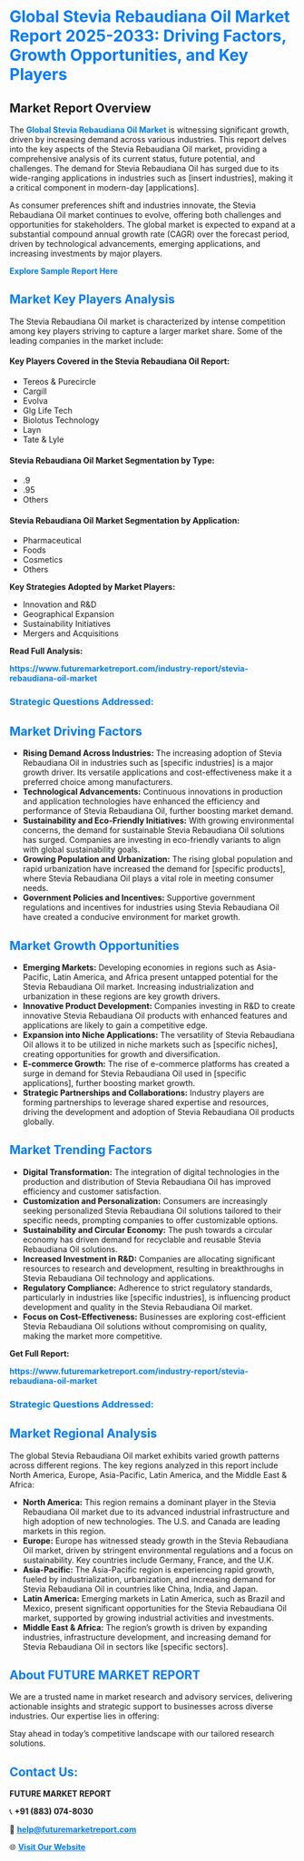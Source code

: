 <h1 style="color: #007BFF;">Global Stevia Rebaudiana Oil Market Report 2025-2033: Driving Factors, Growth Opportunities, and Key Players</h1>

<section id="overview">
<h2>Market Report Overview</h2>
<p>The <a href="https://www.futuremarketreport.com/industry-report/stevia-rebaudiana-oil-market" style="color: #007BFF; text-decoration: none;"><strong>Global Stevia Rebaudiana Oil Market</strong></a> is witnessing significant growth, driven by increasing demand across various industries. This report delves into the key aspects of the Stevia Rebaudiana Oil market, providing a comprehensive analysis of its current status, future potential, and challenges. The demand for Stevia Rebaudiana Oil has surged due to its wide-ranging applications in industries such as [insert industries], making it a critical component in modern-day [applications].</p>
<p>As consumer preferences shift and industries innovate, the Stevia Rebaudiana Oil market continues to evolve, offering both challenges and opportunities for stakeholders. The global market is expected to expand at a substantial compound annual growth rate (CAGR) over the forecast period, driven by technological advancements, emerging applications, and increasing investments by major players.</p>
</section>

<section id="overview">
<p><a href="https://www.futuremarketreport.com/request-sample/reportId=30988" style="color: #007BFF; text-decoration: none;"><strong>Explore Sample Report Here</strong></a></p>
</section>

<section id="key-players">
<h2 style="color: #007BFF;">Market Key Players Analysis</h2>
<p>The Stevia Rebaudiana Oil market is characterized by intense competition among key players striving to capture a larger market share. Some of the leading companies in the market include:</p>
<h4>Key Players Covered in the Stevia Rebaudiana Oil Report:</h4>
<ul><li>Tereos &amp; Purecircle</li><li>Cargill</li><li>Evolva</li><li>Glg Life Tech</li><li>Biolotus Technology</li><li>Layn</li><li>Tate &amp; Lyle</li></ul>
<h4>Stevia Rebaudiana Oil Market Segmentation by Type:</h4>
<ul><li>.9</li><li>.95</li><li>Others</li></ul>

<h4>Stevia Rebaudiana Oil Market Segmentation by Application:</h4>
<ul><li>Pharmaceutical</li><li>Foods</li><li>Cosmetics</li><li>Others</li></ul>
<p><strong>Key Strategies Adopted by Market Players:</strong></p>
<ul>
<li>Innovation and R&D</li>
<li>Geographical Expansion</li>
<li>Sustainability Initiatives</li>
<li>Mergers and Acquisitions</li>
</ul>
</section>

<section>
<p><strong>Read Full Analysis: </strong></p><a href="https://www.futuremarketreport.com/industry-report/stevia-rebaudiana-oil-market" style="color: #007BFF; text-decoration: none;"><strong>https://www.futuremarketreport.com/industry-report/stevia-rebaudiana-oil-market</strong></a>
<h3 style="color: #007BFF;">Strategic Questions Addressed:</h3>
</section>

<section id="driving-factors">
<h2 style="color: #007BFF;">Market Driving Factors</h2>
<ul>
<li><strong>Rising Demand Across Industries:</strong> The increasing adoption of Stevia Rebaudiana Oil in industries such as [specific industries] is a major growth driver. Its versatile applications and cost-effectiveness make it a preferred choice among manufacturers.</li>
<li><strong>Technological Advancements:</strong> Continuous innovations in production and application technologies have enhanced the efficiency and performance of Stevia Rebaudiana Oil, further boosting market demand.</li>
<li><strong>Sustainability and Eco-Friendly Initiatives:</strong> With growing environmental concerns, the demand for sustainable Stevia Rebaudiana Oil solutions has surged. Companies are investing in eco-friendly variants to align with global sustainability goals.</li>
<li><strong>Growing Population and Urbanization:</strong> The rising global population and rapid urbanization have increased the demand for [specific products], where Stevia Rebaudiana Oil plays a vital role in meeting consumer needs.</li>
<li><strong>Government Policies and Incentives:</strong> Supportive government regulations and incentives for industries using Stevia Rebaudiana Oil have created a conducive environment for market growth.</li>
</ul>
</section>

<section id="growth-opportunities">
<h2 style="color: #007BFF;">Market Growth Opportunities</h2>
<ul>
<li><strong>Emerging Markets:</strong> Developing economies in regions such as Asia-Pacific, Latin America, and Africa present untapped potential for the Stevia Rebaudiana Oil market. Increasing industrialization and urbanization in these regions are key growth drivers.</li>
<li><strong>Innovative Product Development:</strong> Companies investing in R&D to create innovative Stevia Rebaudiana Oil products with enhanced features and applications are likely to gain a competitive edge.</li>
<li><strong>Expansion into Niche Applications:</strong> The versatility of Stevia Rebaudiana Oil allows it to be utilized in niche markets such as [specific niches], creating opportunities for growth and diversification.</li>
<li><strong>E-commerce Growth:</strong> The rise of e-commerce platforms has created a surge in demand for Stevia Rebaudiana Oil used in [specific applications], further boosting market growth.</li>
<li><strong>Strategic Partnerships and Collaborations:</strong> Industry players are forming partnerships to leverage shared expertise and resources, driving the development and adoption of Stevia Rebaudiana Oil products globally.</li>
</ul>
</section>

<section id="trending-factors">
<h2 style="color: #007BFF;">Market Trending Factors</h2>
<ul>
<li><strong>Digital Transformation:</strong> The integration of digital technologies in the production and distribution of Stevia Rebaudiana Oil has improved efficiency and customer satisfaction.</li>
<li><strong>Customization and Personalization:</strong> Consumers are increasingly seeking personalized Stevia Rebaudiana Oil solutions tailored to their specific needs, prompting companies to offer customizable options.</li>
<li><strong>Sustainability and Circular Economy:</strong> The push towards a circular economy has driven demand for recyclable and reusable Stevia Rebaudiana Oil solutions.</li>
<li><strong>Increased Investment in R&D:</strong> Companies are allocating significant resources to research and development, resulting in breakthroughs in Stevia Rebaudiana Oil technology and applications.</li>
<li><strong>Regulatory Compliance:</strong> Adherence to strict regulatory standards, particularly in industries like [specific industries], is influencing product development and quality in the Stevia Rebaudiana Oil market.</li>
<li><strong>Focus on Cost-Effectiveness:</strong> Businesses are exploring cost-efficient Stevia Rebaudiana Oil solutions without compromising on quality, making the market more competitive.</li>
</ul>
</section>

<section>
<p><strong>Get Full Report: </strong></p><a href="https://www.futuremarketreport.com/industry-report/stevia-rebaudiana-oil-market" style="color: #007BFF; text-decoration: none;"><strong>https://www.futuremarketreport.com/industry-report/stevia-rebaudiana-oil-market</strong></a>
<h3 style="color: #007BFF;">Strategic Questions Addressed:</h3>
</section>


<section id="regional-analysis">
<h2 style="color: #007BFF;">Market Regional Analysis</h2>
<p>The global Stevia Rebaudiana Oil market exhibits varied growth patterns across different regions. The key regions analyzed in this report include North America, Europe, Asia-Pacific, Latin America, and the Middle East & Africa:</p>
<ul>
<li><strong>North America:</strong> This region remains a dominant player in the Stevia Rebaudiana Oil market due to its advanced industrial infrastructure and high adoption of new technologies. The U.S. and Canada are leading markets in this region.</li>
<li><strong>Europe:</strong> Europe has witnessed steady growth in the Stevia Rebaudiana Oil market, driven by stringent environmental regulations and a focus on sustainability. Key countries include Germany, France, and the U.K.</li>
<li><strong>Asia-Pacific:</strong> The Asia-Pacific region is experiencing rapid growth, fueled by industrialization, urbanization, and increasing demand for Stevia Rebaudiana Oil in countries like China, India, and Japan.</li>
<li><strong>Latin America:</strong> Emerging markets in Latin America, such as Brazil and Mexico, present significant opportunities for the Stevia Rebaudiana Oil market, supported by growing industrial activities and investments.</li>
<li><strong>Middle East & Africa:</strong> The region’s growth is driven by expanding industries, infrastructure development, and increasing demand for Stevia Rebaudiana Oil in sectors like [specific sectors].</li>
</ul>
</section>

<footer>
<h2 style="color: #007BFF;">About FUTURE MARKET REPORT</h2>
<p>We are a trusted name in market research and advisory services, delivering actionable insights and strategic support to businesses across diverse industries. Our expertise lies in offering:</p>

<p>Stay ahead in today’s competitive landscape with our tailored research solutions.</p>

<h2 style="color: #007BFF;">Contact Us:</h2>
<p><strong>FUTURE MARKET REPORT</strong></p>
<p>📞 <strong>+91 (883) 074-8030</strong></p>
<p>📧 <strong><a href="mailto:help@futuremarketreport.com" style="color: #007BFF;">help@futuremarketreport.com</a></strong></p>
<p>🌐 <strong><a href="https://www.futuremarketreport.com/" style="color: #007BFF;">Visit Our Website</a></strong></p>
</footer>